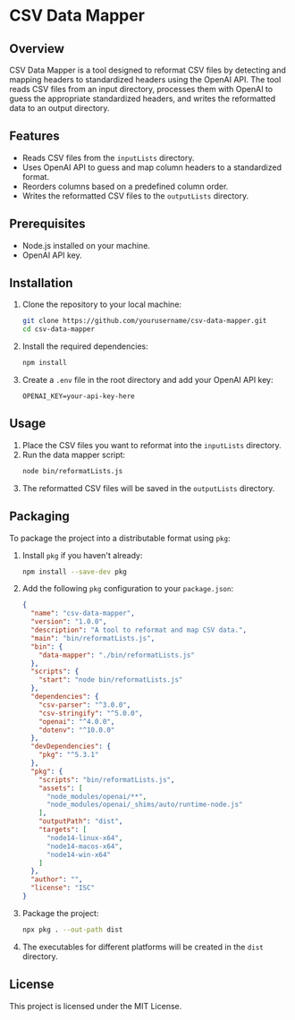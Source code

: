 # CSV Data Mapper

## Overview

CSV Data Mapper is a tool designed to reformat CSV files by detecting and mapping headers to standardized headers using the OpenAI API. The tool reads CSV files from an input directory, processes them with OpenAI to guess the appropriate standardized headers, and writes the reformatted data to an output directory.

## Features

- Reads CSV files from the `inputLists` directory.
- Uses OpenAI API to guess and map column headers to a standardized format.
- Reorders columns based on a predefined column order.
- Writes the reformatted CSV files to the `outputLists` directory.

## Prerequisites

- Node.js installed on your machine.
- OpenAI API key.

## Installation

1. Clone the repository to your local machine:
    ```bash
    git clone https://github.com/yourusername/csv-data-mapper.git
    cd csv-data-mapper
    ```

2. Install the required dependencies:
    ```bash
    npm install
    ```

3. Create a `.env` file in the root directory and add your OpenAI API key:
    ```env
    OPENAI_KEY=your-api-key-here
    ```

## Usage

1. Place the CSV files you want to reformat into the `inputLists` directory.
2. Run the data mapper script:
    ```bash
    node bin/reformatLists.js
    ```
3. The reformatted CSV files will be saved in the `outputLists` directory.

## Packaging

To package the project into a distributable format using `pkg`:

1. Install `pkg` if you haven't already:
    ```bash
    npm install --save-dev pkg
    ```

2. Add the following `pkg` configuration to your `package.json`:
    ```json
    {
      "name": "csv-data-mapper",
      "version": "1.0.0",
      "description": "A tool to reformat and map CSV data.",
      "main": "bin/reformatLists.js",
      "bin": {
        "data-mapper": "./bin/reformatLists.js"
      },
      "scripts": {
        "start": "node bin/reformatLists.js"
      },
      "dependencies": {
        "csv-parser": "^3.0.0",
        "csv-stringify": "^5.0.0",
        "openai": "^4.0.0",
        "dotenv": "^10.0.0"
      },
      "devDependencies": {
        "pkg": "^5.3.1"
      },
      "pkg": {
        "scripts": "bin/reformatLists.js",
        "assets": [
          "node_modules/openai/**",
          "node_modules/openai/_shims/auto/runtime-node.js"
        ],
        "outputPath": "dist",
        "targets": [
          "node14-linux-x64",
          "node14-macos-x64",
          "node14-win-x64"
        ]
      },
      "author": "",
      "license": "ISC"
    }
    ```

3. Package the project:
    ```bash
    npx pkg . --out-path dist
    ```

4. The executables for different platforms will be created in the `dist` directory.

## License

This project is licensed under the MIT License.
